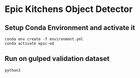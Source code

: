 # Epic Kitchens Object Detector

## Setup Conda Environment and activate it
```
conda env create -f environment.yml
conda activate epic-od
```

## Run on gulped validation dataset
```
python3 
```